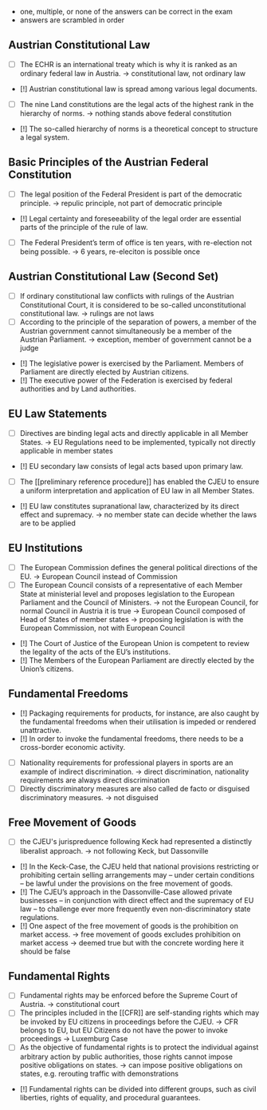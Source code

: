 - one, multiple, or none of the answers can be correct in the exam
- answers are scrambled in order


## Austrian Constitutional Law
- [ ] The ECHR is an international treaty which is why it is ranked as an ordinary federal law in Austria.
	-> constitutional law, not ordinary law
- [!] Austrian constitutional law is spread among various legal documents.
- [ ] The nine Land constitutions are the legal acts of the highest rank in the hierarchy of norms.
	-> nothing stands above federal constitution
- [!] The so-called hierarchy of norms is a theoretical concept to structure a legal system.

## Basic Principles of the Austrian Federal Constitution
- [ ] The legal position of the Federal President is part of the democratic principle.
	-> repulic principle, not part of democratic principle
- [!] Legal certainty and foreseeability of the legal order are essential parts of the principle of the rule of law.
- [ ] The Federal President’s term of office is ten years, with re-election not being possible.
	-> 6 years, re-eleciton is possible once

## Austrian Constitutional Law (Second Set)
- [ ] If ordinary constitutional law conflicts with rulings of the Austrian Constitutional Court, it is considered to be so-called unconstitutional constitutional law.
	-> rulings are not laws
- [ ] According to the principle of the separation of powers, a member of the Austrian government cannot simultaneously be a member of the Austrian Parliament.
	-> exception, member of government cannot be a judge
- [!] The legislative power is exercised by the Parliament. Members of Parliament are directly elected by Austrian citizens.
- [!] The executive power of the Federation is exercised by federal authorities and by Land authorities.

## EU Law Statements
- [ ] Directives are binding legal acts and directly applicable in all Member States.
	-> EU Regulations need to be implemented, typically not directly applicable in member states
- [!] EU secondary law consists of legal acts based upon primary law.
- [ ] The [[preliminary reference procedure]] has enabled the CJEU to ensure a uniform interpretation and application of EU law in all Member States.
- [!] EU law constitutes supranational law, characterized by its direct effect and supremacy.
	-> no member state can decide whether the laws are to be applied

## EU Institutions
- [ ] The European Commission defines the general political directions of the EU.
	-> European Council instead of Commission
- [ ] The European Council consists of a representative of each Member State at ministerial level and proposes legislation to the European Parliament and the Council of Ministers.
	-> not the European Council, for normal Council in Austria it is true
	-> European Council composed of Head of States of member states
	-> proposing legislation is with the European Commission, not with European Council
- [!] The Court of Justice of the European Union is competent to review the legality of the acts of the EU’s institutions.
- [!] The Members of the European Parliament are directly elected by the Union’s citizens.

## Fundamental Freedoms
- [!] Packaging requirements for products, for instance, are also caught by the fundamental freedoms when their utilisation is impeded or rendered unattractive.
- [!] In order to invoke the fundamental freedoms, there needs to be a cross-border economic activity.
- [ ] Nationality requirements for professional players in sports are an example of indirect discrimination.
	-> direct discrimination, nationality requirements are always direct discrimination
- [ ] Directly discriminatory measures are also called de facto or disguised discriminatory measures.
	-> not disguised

## Free Movement of Goods
- [ ] the CJEU's jurispreduence following Keck had represented a distinctly liberalist approach.
	-> not following Keck, but Dassonville

- [!] In the Keck-Case, the CJEU held that national provisions restricting or prohibiting certain selling arrangements may – under certain conditions – be lawful under the provisions on the free movement of goods.
- [!] The CJEU’s approach in the Dassonville-Case allowed private businesses – in conjunction with direct effect and the supremacy of EU law – to challenge ever more frequently even non-discriminatory state regulations.
- [!] One aspect of the free movement of goods is the prohibition on market access.
	-> free movement of goods excludes prohibition on market access
	-> deemed true but with the concrete wording here it should be false

## Fundamental Rights
- [ ] Fundamental rights may be enforced before the Supreme Court of Austria.
	-> constitutional court
- [ ] The principles included in the [[CFR]] are self-standing rights which may be invoked by EU citizens in proceedings before the CJEU.
	-> CFR belongs to EU, but EU Citizens do not have the power to invoke proceedings
	-> Luxemburg Case
- [ ] As the objective of fundamental rights is to protect the individual against arbitrary action by public authorities, those rights cannot impose positive obligations on states.
	-> can impose positive obligations on states, e.g. rerouting traffic with demonstrations
- [!] Fundamental rights can be divided into different groups, such as civil liberties, rights of equality, and procedural guarantees.